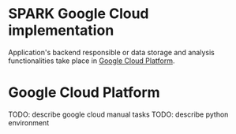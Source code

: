 # SPARK Google Cloud implementation
Application's backend responsible or data storage and analysis functionalities take place in [Google Cloud Platform](http://cloud.google.com). 

# Google Cloud Platform



TODO: describe google cloud manual tasks
TODO: describe python environment
